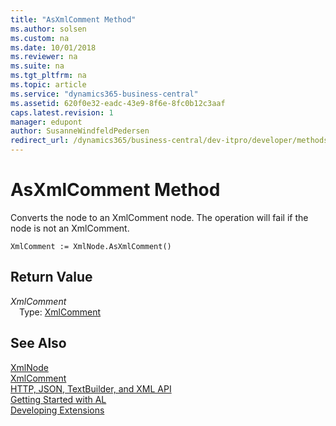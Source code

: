 ```yaml
---
title: "AsXmlComment Method"
ms.author: solsen
ms.custom: na
ms.date: 10/01/2018
ms.reviewer: na
ms.suite: na
ms.tgt_pltfrm: na
ms.topic: article
ms.service: "dynamics365-business-central"
ms.assetid: 620f0e32-eadc-43e9-8f6e-8fc0b12c3aaf
caps.latest.revision: 1
manager: edupont
author: SusanneWindfeldPedersen
redirect_url: /dynamics365/business-central/dev-itpro/developer/methods-auto/library
---
```


 

# AsXmlComment Method
Converts the node to an XmlComment node. The operation will fail if the node is not an XmlComment.  
```  
XmlComment := XmlNode.AsXmlComment()  
```  
## Return Value
*XmlComment*  
&emsp;Type: [XmlComment](xmlcomment-class.md)  
  
## See Also
[XmlNode](xmlnode-class.md)  
[XmlComment](xmlcomment-class.md)  
[HTTP, JSON, TextBuilder, and XML API](../devenv-restapi-overview.md)  
[Getting Started with AL](../devenv-get-started.md)  
[Developing Extensions](../devenv-dev-overview.md)  
